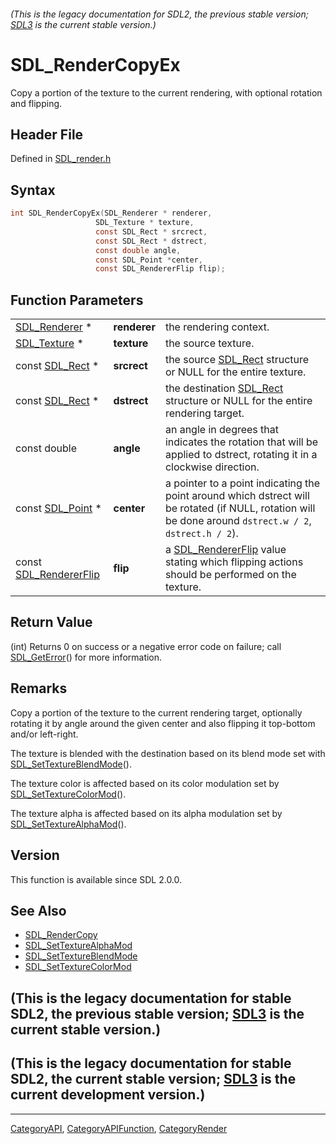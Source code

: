 ###### (This is the legacy documentation for SDL2, the previous stable version; [SDL3](https://wiki.libsdl.org/SDL3/) is the current stable version.)
# SDL_RenderCopyEx

Copy a portion of the texture to the current rendering, with optional rotation and flipping.

## Header File

Defined in [SDL_render.h](https://github.com/libsdl-org/SDL/blob/SDL2/include/SDL_render.h)

## Syntax

```c
int SDL_RenderCopyEx(SDL_Renderer * renderer,
                   SDL_Texture * texture,
                   const SDL_Rect * srcrect,
                   const SDL_Rect * dstrect,
                   const double angle,
                   const SDL_Point *center,
                   const SDL_RendererFlip flip);
```

## Function Parameters

|                                            |              |                                                                                                                                                          |
| ------------------------------------------ | ------------ | -------------------------------------------------------------------------------------------------------------------------------------------------------- |
| [SDL_Renderer](SDL_Renderer) *             | **renderer** | the rendering context.                                                                                                                                   |
| [SDL_Texture](SDL_Texture) *               | **texture**  | the source texture.                                                                                                                                      |
| const [SDL_Rect](SDL_Rect) *               | **srcrect**  | the source [SDL_Rect](SDL_Rect) structure or NULL for the entire texture.                                                                                |
| const [SDL_Rect](SDL_Rect) *               | **dstrect**  | the destination [SDL_Rect](SDL_Rect) structure or NULL for the entire rendering target.                                                                  |
| const double                               | **angle**    | an angle in degrees that indicates the rotation that will be applied to dstrect, rotating it in a clockwise direction.                                   |
| const [SDL_Point](SDL_Point) *             | **center**   | a pointer to a point indicating the point around which dstrect will be rotated (if NULL, rotation will be done around `dstrect.w / 2`, `dstrect.h / 2`). |
| const [SDL_RendererFlip](SDL_RendererFlip) | **flip**     | a [SDL_RendererFlip](SDL_RendererFlip) value stating which flipping actions should be performed on the texture.                                          |

## Return Value

(int) Returns 0 on success or a negative error code on failure; call
[SDL_GetError](SDL_GetError)() for more information.

## Remarks

Copy a portion of the texture to the current rendering target, optionally
rotating it by angle around the given center and also flipping it
top-bottom and/or left-right.

The texture is blended with the destination based on its blend mode set
with [SDL_SetTextureBlendMode](SDL_SetTextureBlendMode)().

The texture color is affected based on its color modulation set by
[SDL_SetTextureColorMod](SDL_SetTextureColorMod)().

The texture alpha is affected based on its alpha modulation set by
[SDL_SetTextureAlphaMod](SDL_SetTextureAlphaMod)().

## Version

This function is available since SDL 2.0.0.

## See Also

- [SDL_RenderCopy](SDL_RenderCopy)
- [SDL_SetTextureAlphaMod](SDL_SetTextureAlphaMod)
- [SDL_SetTextureBlendMode](SDL_SetTextureBlendMode)
- [SDL_SetTextureColorMod](SDL_SetTextureColorMod)


## (This is the legacy documentation for stable SDL2, the previous stable version; [SDL3](https://wiki.libsdl.org/SDL3/) is the current stable version.)



## (This is the legacy documentation for stable SDL2, the current stable version; [SDL3](https://wiki.libsdl.org/SDL3/) is the current development version.)



----
[CategoryAPI](CategoryAPI), [CategoryAPIFunction](CategoryAPIFunction), [CategoryRender](CategoryRender)


